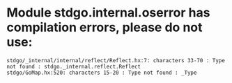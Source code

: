 # Module stdgo.internal.oserror has compilation errors, please do not use:
```
stdgo/_internal/internal/reflect/Reflect.hx:7: characters 33-70 : Type not found : stdgo._internal.reflect.Reflect
stdgo/GoMap.hx:520: characters 15-20 : Type not found : _Type

```

